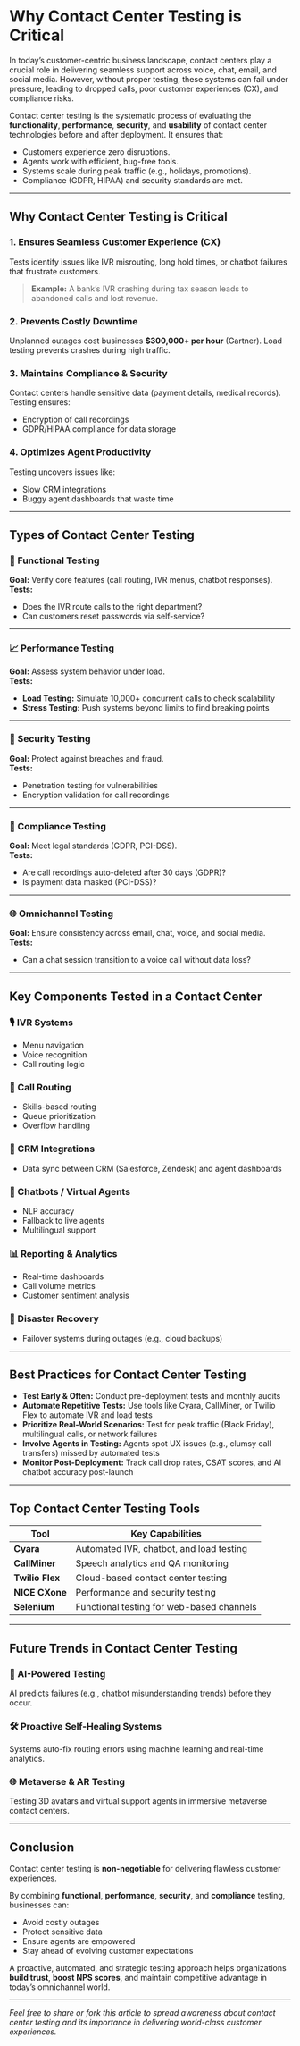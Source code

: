 # Why Contact Center Testing is Critical

In today’s customer-centric business landscape, contact centers play a crucial role in delivering seamless support across voice, chat, email, and social media. However, without proper testing, these systems can fail under pressure, leading to dropped calls, poor customer experiences (CX), and compliance risks.

Contact center testing is the systematic process of evaluating the **functionality**, **performance**, **security**, and **usability** of contact center technologies before and after deployment. It ensures that:

- Customers experience zero disruptions.  
- Agents work with efficient, bug-free tools.  
- Systems scale during peak traffic (e.g., holidays, promotions).  
- Compliance (GDPR, HIPAA) and security standards are met.

---

## Why Contact Center Testing is Critical

### 1. Ensures Seamless Customer Experience (CX)
Tests identify issues like IVR misrouting, long hold times, or chatbot failures that frustrate customers.

> **Example:** A bank’s IVR crashing during tax season leads to abandoned calls and lost revenue.

### 2. Prevents Costly Downtime
Unplanned outages cost businesses **$300,000+ per hour** (Gartner). Load testing prevents crashes during high traffic.

### 3. Maintains Compliance & Security
Contact centers handle sensitive data (payment details, medical records). Testing ensures:

- Encryption of call recordings  
- GDPR/HIPAA compliance for data storage  

### 4. Optimizes Agent Productivity
Testing uncovers issues like:

- Slow CRM integrations  
- Buggy agent dashboards that waste time  

---

## Types of Contact Center Testing

### 🧪 Functional Testing
**Goal:** Verify core features (call routing, IVR menus, chatbot responses).  
**Tests:**

- Does the IVR route calls to the right department?  
- Can customers reset passwords via self-service?

---

### 📈 Performance Testing
**Goal:** Assess system behavior under load.  
**Tests:**

- **Load Testing:** Simulate 10,000+ concurrent calls to check scalability  
- **Stress Testing:** Push systems beyond limits to find breaking points  

---

### 🔐 Security Testing
**Goal:** Protect against breaches and fraud.  
**Tests:**

- Penetration testing for vulnerabilities  
- Encryption validation for call recordings  

---

### 📜 Compliance Testing
**Goal:** Meet legal standards (GDPR, PCI-DSS).  
**Tests:**

- Are call recordings auto-deleted after 30 days (GDPR)?  
- Is payment data masked (PCI-DSS)?

---

### 🌐 Omnichannel Testing
**Goal:** Ensure consistency across email, chat, voice, and social media.  
**Tests:**

- Can a chat session transition to a voice call without data loss?

---

## Key Components Tested in a Contact Center

### 🎙 IVR Systems
- Menu navigation  
- Voice recognition  
- Call routing logic  

### 🔄 Call Routing
- Skills-based routing  
- Queue prioritization  
- Overflow handling  

### 🧩 CRM Integrations
- Data sync between CRM (Salesforce, Zendesk) and agent dashboards  

### 🤖 Chatbots / Virtual Agents
- NLP accuracy  
- Fallback to live agents  
- Multilingual support  

### 📊 Reporting & Analytics
- Real-time dashboards  
- Call volume metrics  
- Customer sentiment analysis  

### 🚨 Disaster Recovery
- Failover systems during outages (e.g., cloud backups)

---

## Best Practices for Contact Center Testing

- **Test Early & Often:** Conduct pre-deployment tests and monthly audits  
- **Automate Repetitive Tests:** Use tools like Cyara, CallMiner, or Twilio Flex to automate IVR and load tests  
- **Prioritize Real-World Scenarios:** Test for peak traffic (Black Friday), multilingual calls, or network failures  
- **Involve Agents in Testing:** Agents spot UX issues (e.g., clumsy call transfers) missed by automated tests  
- **Monitor Post-Deployment:** Track call drop rates, CSAT scores, and AI chatbot accuracy post-launch  

---

## Top Contact Center Testing Tools

| Tool           | Key Capabilities |
|----------------|------------------|
| **Cyara**      | Automated IVR, chatbot, and load testing |
| **CallMiner**  | Speech analytics and QA monitoring |
| **Twilio Flex**| Cloud-based contact center testing |
| **NICE CXone** | Performance and security testing |
| **Selenium**   | Functional testing for web-based channels |

---

## Future Trends in Contact Center Testing

### 🤖 AI-Powered Testing
AI predicts failures (e.g., chatbot misunderstanding trends) before they occur.

### 🛠️ Proactive Self-Healing Systems
Systems auto-fix routing errors using machine learning and real-time analytics.

### 🌐 Metaverse & AR Testing
Testing 3D avatars and virtual support agents in immersive metaverse contact centers.

---

## Conclusion

Contact center testing is **non-negotiable** for delivering flawless customer experiences.

By combining **functional**, **performance**, **security**, and **compliance** testing, businesses can:

- Avoid costly outages  
- Protect sensitive data  
- Ensure agents are empowered  
- Stay ahead of evolving customer expectations  

A proactive, automated, and strategic testing approach helps organizations **build trust**, **boost NPS scores**, and maintain competitive advantage in today’s omnichannel world.

---

*Feel free to share or fork this article to spread awareness about contact center testing and its importance in delivering world-class customer experiences.*

